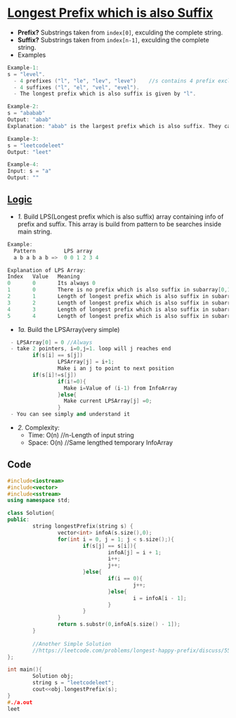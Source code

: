 # [Longest Prefix which is also Suffix](https://leetcode.com/problems/longest-happy-prefix/)
- **Prefix?** Substrings taken from `index[0]`, exculding the complete string.
- **Suffix?** Substrings taken from `index[n-1]`, exculding the complete string.
- Examples
```c++
Example-1:
s = "level". 
  - 4 prefixes ("l", "le", "lev", "leve")    //s contains 4 prefix excluding itself
  - 4 suffixes ("l", "el", "vel", "evel"). 
  - The longest prefix which is also suffix is given by "l".

Example-2:
s = "ababab"
Output: "abab"
Explanation: "abab" is the largest prefix which is also suffix. They can overlap in the original string.

Example-3:
s = "leetcodeleet"
Output: "leet"

Example-4:
Input: s = "a"
Output: ""
```

## [Logic](https://www.youtube.com/watch?v=GTJr8OvyEVQ)
- *1.* Build LPS(Longest prefix which is also suffix) array containing info of prefix and suffix. This array is build from pattern to be searches inside main string.
```c++
Example:
  Pattern         LPS array
  a b a b a b =>  0 0 1 2 3 4

Explanation of LPS Array:
Index   Value   Meaning
0       0       Its always 0
1       0       There is no prefix which is also suffix in subarray[0,1]
2       1       Length of longest prefix which is also suffix in subarray[0..2] is 1. aba (ie a)
3       2       Length of longest prefix which is also suffix in subarray[0..3] is 2. abab (ie ab)
4       3       Length of longest prefix which is also suffix in subarray[0..4] is 3. ababa (ie aba)
5       4       Length of longest prefix which is also suffix in subarray[0..5] is 4. ababab (ie abab)
```

- *1a.* Build the LPSArray(very simple)
```c++        
 - LPSArray[0] = 0 //Always
 - take 2 pointers, i=0,j=1. loop will j reaches end
        if(s[i] == s[j])
                LPSArray[j] = i+1;
                Make i an j to point to next position
        if(s[i]!=s[j])
                if(i!=0){
                  Make i=Value of (i-1) from InfoArray
                }else{
                  Make current LPSArray[j] =0;
                }  
 - You can see simply and understand it
 ```

- *2.* Complexity:
  - Time: O(n)      //n-Length of input string
  - Space: O(n)     //Same lengthed temporary InfoArray

## Code
```c++
#include<iostream>
#include<vector>
#include<sstream>
using namespace std;

class Solution{
public:
        string longestPrefix(string s) {
                vector<int> infoA(s.size(),0);
                for(int i = 0, j = 1; j < s.size();){
                        if(s[j] == s[i]){
                                infoA[j] = i + 1;
                                i++;
                                j++;
                        }else{
                                if(i == 0){
                                        j++;
                                }else{
                                        i = infoA[i - 1];
                                }
                        }
                }
                return s.substr(0,infoA[s.size() - 1]);
        }
        
        //Another Simple Solution
        //https://leetcode.com/problems/longest-happy-prefix/discuss/555028/O(n)-Easy-to-understand-using-whileint.for()
};

int main(){
        Solution obj;
        string s = "leetcodeleet";
        cout<<obj.longestPrefix(s);
}
#./a.out
leet
```
